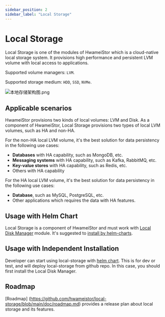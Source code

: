 ```yaml
---
sidebar_position: 2
sidebar_label: "Local Storage"
---
```


# Local Storage

Local Storage is one of the modules of HwameiStor which is a cloud-native local storage system. It provisions high performance and persistent LVM volume with local access to applications.

Supported volume managers: `LVM`.

Supported storage medium: `HDD`, `SSD`, `NVMe`.

![本地存储架构图.png](../../img/localstor.png)

## Applicable scenarios

HwameiStor provisions two kinds of local volumes: LVM and Disk. As a component of HwameiStor, Local Storage provisions two types of local LVM volumes, such as HA and non-HA.

For the non-HA local LVM volume, it's the best solution for data persistency in the following use cases:

- **Databases** with HA capability, such as MongoDB, etc.
- **Messaging systems** with HA capability, such as Kafka, RabbitMQ, etc.
- **Key-value stores** with HA capability, such as Redis, etc.
- Others with HA capability

For the HA local LVM volume, it's the best solution for data persistency in the following use cases:

- **Database**, such as MySQL, PostgreSQL, etc.
- Other applications which requires the data with HA features.

## Usage with Helm Chart

Local Storage is a component of HwameiStor and must work with [Local Disk Manager](./3.2.1.local_disk_manager.md) module. It's suggested to [install by helm-charts](../../2.quick_start/2.1.installation/2.1.2.deploy_helm_charts.md).

## Usage with Independent Installation

Developer can start using local-storage with [helm chart](../../2.quick_start/2.1.installation/2.1.2.deploy_helm_charts.md). This is for dev or test, and will deploy local-storage from github repo. In this case, you should first install the Local Disk Manager.

## Roadmap

[Roadmap] (https://github.com/hwameistor/local-storage/blob/main/doc/roadmap.md) provides a release plan about local storage and its features.
